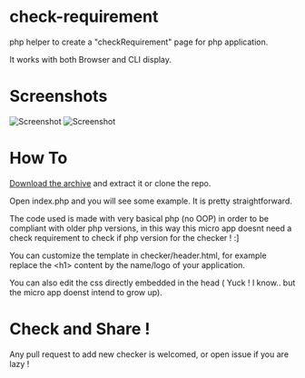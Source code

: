 check-requirement
=================

php helper to create a "checkRequirement" page for php application.

It works with both Browser and CLI display.


Screenshots
==================
![Screenshot](http://img4.hostingpics.net/pics/247689html.png)
![Screenshot](http://img4.hostingpics.net/pics/611831cli.png)



How To
==================

[Download the archive](https://github.com/SneakyBobito/check-requirement/archive/master.zip) and extract it or clone the repo.

Open index.php and you will see some example. It is pretty straightforward.

The code used is made with very basical php (no OOP) in order to be compliant with older php versions, in this way this micro app doesnt need a check requirement to check if php version for the checker ! :]

You can customize the template in checker/header.html, for example replace the \<h1> content by the name/logo of your application.

You can also edit the css directly embedded in the head ( Yuck ! I know.. but the micro app doenst intend to grow up).


Check and Share !
==================

Any pull request to add new checker is welcomed, or open issue if you are lazy !



